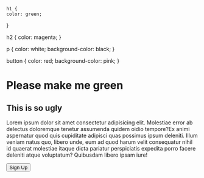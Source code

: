 <!DOCTYPE html>
<html lang="en">
<head>
 
    h1 {
	color: green;
}

h2 {
	color: magenta;
}

p {
  color: white;
  background-color: black;
}

button {
  color: red;
  background-color: pink;
}
</style>
<body>
  <h1>Please make me green</h1>
  <h2>This is so ugly</h2>
  <p>Lorem ipsum dolor sit amet consectetur adipisicing elit. Molestiae error ab delectus doloremque tenetur assumenda quidem oidio tempore?Ex animi aspernatur quod quis cupiditate adipisci quas possimus ipsum deleniti. Illum veniam natus quo, libero unde, eum ad quod harum velit consequatur nihil id quaerat molestiae itaque dicta pariatur perspiciatis expedita porro facere deleniti atque voluptatum? Quibusdam libero ipsam iure!</p>
    <button>Sign Up</button>
</body>
</html>
